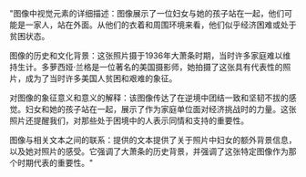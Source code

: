 "图像中视觉元素的详细描述：图像展示了一位妇女与她的孩子站在一起，他们可能是一家人，站在外面。从他们的衣着和周围环境来看，他们似乎经济困难或处于贫困状态。

图像的历史和文化背景：这张照片摄于1936年大萧条时期，当时许多家庭难以维持生计。多萝西娅·兰格是一位著名的美国摄影师，她拍摄了这张具有代表性的照片，成为了当时许多美国人贫困和艰难的象征。

对图像的象征意义和意义的解释：该图像传达了在逆境中团结一致和坚韧不拔的感觉。妇女和她的孩子站在一起，展示了作为家庭单位面对经济挑战时的力量。这张照片还提醒我们，对那些处于困境中的人表示同情和支持的重要性。

图像与相关文本之间的联系：提供的文本提供了关于照片中妇女的额外背景信息，以及她对照片的感受。它强调了大萧条的历史背景，并强调了这张特定图像作为那个时期代表的重要性。"